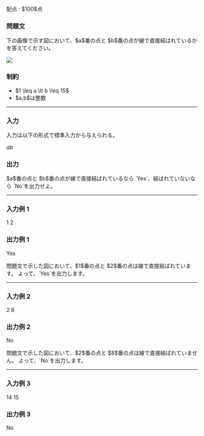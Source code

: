 
<div>

<span>

<span>

<p>
配点 : $100$点
</p>

<div>

<section>

### **問題文**

<p>
下の画像で示す図において、$a$番の点と $b$番の点が線で直接結ばれているかを答えてください。
</p>

<p>

<img src="https://img.atcoder.jp/abc285/080021a4ef4143f82d024ce3b4cfd00f.png">

</img>

</p>

</section>

</div>

<div>

<section>

### **制約**

<ul>

<li>
$1 \leq a \lt b \leq 15$
</li>

<li>
$a,b$は整数
</li>

</ul>

</section>

</div>

---

<div>

<div>

<section>

### **入力**

<p>
入力は以下の形式で標準入力から与えられる。
</p>

<div>

$a$$b$
</div>

</section>

</div>

<div>

<section>

### **出力**

<p>
$a$番の点と $b$番の点が線で直接結ばれているなら `Yes`、結ばれていないなら `No`を出力せよ。
</p>

</section>

</div>

</div>

---

<div>

<section>

### **入力例 1**

<div>

1 2

</div>

</section>

</div>

<div>

<section>

### **出力例 1**

<div>

Yes

</div>

<p>
問題文で示した図において、$1$番の点と $2$番の点は線で直接結ばれています。 よって、`Yes`を出力します。
</p>

</section>

</div>

---

<div>

<section>

### **入力例 2**

<div>

2 8

</div>

</section>

</div>

<div>

<section>

### **出力例 2**

<div>

No

</div>

<p>
問題文で示した図において、$2$番の点と $8$番の点は線で直接結ばれていません。 よって、`No`を出力します。
</p>

</section>

</div>

---

<div>

<section>

### **入力例 3**

<div>

14 15

</div>

</section>

</div>

<div>

<section>

### **出力例 3**

<div>

No

</div>

</section>

</div>

</span>

</span>

</div>
